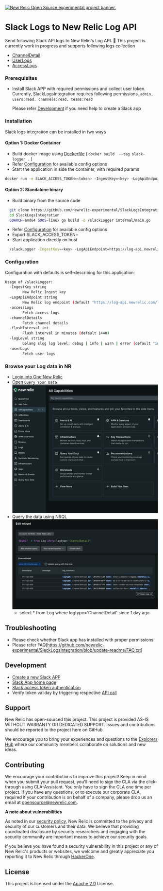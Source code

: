 <a href="https://opensource.newrelic.com/oss-category/#new-relic-experimental"><picture><source media="(prefers-color-scheme: dark)" srcset="https://github.com/newrelic/opensource-website/raw/main/src/images/categories/dark/Experimental.png"><source media="(prefers-color-scheme: light)" srcset="https://github.com/newrelic/opensource-website/raw/main/src/images/categories/Experimental.png"><img alt="New Relic Open Source experimental project banner." src="https://github.com/newrelic/opensource-website/raw/main/src/images/categories/Experimental.png"></picture></a>


# Slack Logs to New Relic Log API
Send following Slack API logs to New Relic's Log API. 🚧 This project is currently work in progress and supports following logs collection
- [ChannelDetail](https://api.slack.com/methods/conversations.list)
- [UserLogs](https://api.slack.com/methods/users.list)
- [AccessLogs](https://api.slack.com/methods/team.accessLogs)

### Prerequisites
- Install Slack APP with required permissions and collect user token. Currently, SlackLogsIntegration requires following permissions.
      ```admin, users:read, channels:read, teams:read```

  Please refer [Development](##Development) if you need help to create a Slack app

### Installation
Slack logs integration can be installed in two ways

#### Option 1: Docker Container
- Build docker image using [Dockerfile](https://github.com/newrelic-experimental/SlackLogsIntegration/blob/main/Dockerfile)
  ( `docker build  --tag slack-logger .` )  
- Refer [Configuration](#configuration) for available config options
- Start the application in side the container, with required params
```bash
docker run -e SLACK_ACCESS_TOKEN=<token> -IngestKey=<key> -LogApiEndpoint=https://log-api.newrelic.com/log/v1 -logLevel=info  -channelDetails  -userLogs -accessLogs
```
#### Option 2: Standalone binary
- Build binary from the source code
```bash
  git clone https://github.com/newrelic-experimental/SlackLogsIntegration.git
  cd SlackLogsIntegration
  GOARCH=amd64 GOOS=linux go build -o /slackLogger internal/main.go
```
- Refer [Configuration](#configuration) for available config options
- Export SLACK_ACCESS_TOKEN=<token>
- Start application directly on host
```bash
  /slackLogger -IngestKey=<key> -LogApiEndpoint=https://log-api.newrelic.com/log/v1 -logLevel=info  -channelDetails  -userLogs -accessLogs
```

### Configuration
Configuration with defaults is self-describing for this application:
```bash
Usage of /slackLogger:
  -IngestKey string
    	New Relic Ingest key
  -LogApiEndpoint string
    	New Relic log endpoint (default "https://log-api.newrelic.com/log/v1")
  -accessLogs
    	Fetch access logs
  -channelDetails
    	Fetch channel details
  -flushInterval int
    	Flush interval in minutes (default 1440)
  -logLevel string
    	Golang slog log level: debug | info | warn | error (default "info")
  -userLogs
    	Fetch user logs
```

### Browse your Log data in NR
- [Login into One New Relic](https://one.newrelic.com)
- Open `Query Your Data` ![Alt text](./images/nr1-step-1.png)
- Query the data using NRQL ![Alt text](./images/nr1-step-2.png) 
  - select * from Log  where logtype='ChannelDetail' since 1 day ago

## Troubleshooting
- Please check whether Slack app has installed with proper permissions.
- Please refer FAQ[https://github.com/newrelic-experimental/SlackLogsIntegration/blob/update-readme/FAQ.txt]

## Development
- [Create a new Slack APP](https://api.slack.com/start/quickstart)
- [Slack App home page](https://api.slack.com/apps)
- [Slack access token authentication](https://api.slack.com/authentication/oauth-v2)
- Verify token validay by triggering respective [API call](https://api.slack.com/methods/conversations.list/test)    

## Support

New Relic has open-sourced this project. This project is provided AS-IS WITHOUT WARRANTY OR DEDICATED SUPPORT. Issues and contributions should be reported to the project here on GitHub.

We encourage you to bring your experiences and questions to the [Explorers Hub](https://discuss.newrelic.com) where our community members collaborate on solutions and new ideas.


## Contributing

We encourage your contributions to improve this project! Keep in mind when you submit your pull request, you'll need to sign the CLA via the click-through using CLA-Assistant. You only have to sign the CLA one time per project. If you have 
any questions, or to execute our corporate CLA, required if your contribution is on behalf of a company, please drop us an email at opensource@newrelic.com.

**A note about vulnerabilities**

As noted in our [security policy](../../security/policy), New Relic is committed to the privacy and security of our customers and their data. We believe that providing coordinated disclosure by security researchers and engaging with the security community are important means to achieve our security goals.

If you believe you have found a security vulnerability in this project or any of New Relic's products or websites, we welcome and greatly appreciate you reporting it to New Relic through [HackerOne](https://hackerone.com/newrelic).


## License

This project is licensed under the [Apache 2.0](http://apache.org/licenses/LICENSE-2.0.txt) License.

